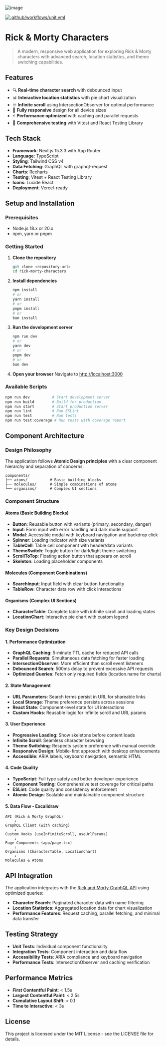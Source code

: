 ![image](https://github.com/user-attachments/assets/a6dbc8f2-e8b0-43bd-b6bc-f4b72c690a7e)

[![.github/workflows/unit.yml](https://github.com/igorvieira/rick-morty-dashboard/actions/workflows/unit.yml/badge.svg)](https://github.com/igorvieira/rick-morty-dashboard/actions/workflows/unit.yml)


# Rick & Morty Characters

> A modern, responsive web application for exploring Rick & Morty characters with advanced search, location statistics, and theme switching capabilities.

## Features

- 🔍 **Real-time character search** with debounced input
- 📊 **Interactive location statistics** with pie chart visualization
- ♾️ **Infinite scroll** using IntersectionObserver for optimal performance
- 📱 **Fully responsive** design for all device sizes
- ⚡ **Performance optimized** with caching and parallel requests
- 🧪 **Comprehensive testing** with Vitest and React Testing Library

## Tech Stack

- **Framework**: Next.js 15.3.3 with App Router
- **Language**: TypeScript
- **Styling**: Tailwind CSS v4
- **Data Fetching**: GraphQL with graphql-request
- **Charts**: Recharts
- **Testing**: Vitest + React Testing Library
- **Icons**: Lucide React
- **Deployment**: Vercel-ready

## Setup and Installation

### Prerequisites

- Node.js 18.x or 20.x
- npm, yarn or pnpm

### Getting Started

1. **Clone the repository**
   ```bash
   git clone <repository-url>
   cd rick-morty-characters
   ```

2. **Install dependencies**
   ```bash
   npm install
   # or
   yarn install
   # or
   pnpm install
   # or
   bun install
   ```

3. **Run the development server**
   ```bash
   npm run dev
   # or
   yarn dev
   # or
   pnpm dev
   # or
   bun dev
   ```

4. **Open your browser**
   Navigate to [http://localhost:3000](http://localhost:3000)

### Available Scripts

```bash
npm run dev          # Start development server
npm run build        # Build for production
npm run start        # Start production server
npm run lint         # Run ESLint
npm run test         # Run tests
npm run test:coverage # Run tests with coverage report
```

## Component Architecture

### Design Philosophy

The application follows **Atomic Design principles** with a clear component hierarchy and separation of concerns:

```
components/
├── atoms/          # Basic building blocks
├── molecules/      # Simple combinations of atoms
└── organisms/      # Complex UI sections
```

### Component Structure

#### Atoms (Basic Building Blocks)
- **Button**: Reusable button with variants (primary, secondary, danger)
- **Input**: Form input with error handling and dark mode support
- **Modal**: Accessible modal with keyboard navigation and backdrop click
- **Spinner**: Loading indicator with size variants
- **TableCell**: Table cell component with header/data variants
- **ThemeSwitch**: Toggle button for dark/light theme switching
- **ScrollToTop**: Floating action button that appears on scroll
- **Skeleton**: Loading placeholder components

#### Molecules (Component Combinations)
- **SearchInput**: Input field with clear button functionality
- **TableRow**: Character data row with click interactions

#### Organisms (Complex UI Sections)
- **CharacterTable**: Complete table with infinite scroll and loading states
- **LocationChart**: Interactive pie chart with custom legend

### Key Design Decisions

#### 1. Performance Optimization
- **GraphQL Caching**: 5-minute TTL cache for reduced API calls
- **Parallel Requests**: Simultaneous data fetching for faster loading
- **IntersectionObserver**: More efficient than scroll event listeners
- **Debounced Search**: 500ms delay to prevent excessive API requests
- **Optimized Queries**: Fetch only required fields (location.name for charts)

#### 2. State Management
- **URL Parameters**: Search terms persist in URL for shareable links
- **Local Storage**: Theme preference persists across sessions
- **React State**: Component-level state for UI interactions
- **Custom Hooks**: Reusable logic for infinite scroll and URL params

#### 3. User Experience
- **Progressive Loading**: Show skeletons before content loads
- **Infinite Scroll**: Seamless character browsing
- **Theme Switching**: Respects system preference with manual override
- **Responsive Design**: Mobile-first approach with desktop enhancements
- **Accessible**: ARIA labels, keyboard navigation, semantic HTML

#### 4. Code Quality
- **TypeScript**: Full type safety and better developer experience
- **Component Testing**: Comprehensive test coverage for critical paths
- **ESLint**: Code quality and consistency enforcement
- **Atomic Design**: Scalable and maintainable component structure

#### 5. Data Flow - Excalidraw
```
API (Rick & Morty GraphQL) 
    ↓
GraphQL Client (with caching)
    ↓
Custom Hooks (useInfiniteScroll, useUrlParams)
    ↓
Page Components (app/page.tsx)
    ↓
Organisms (CharacterTable, LocationChart)
    ↓
Molecules & Atoms
```

## API Integration

The application integrates with the [Rick and Morty GraphQL API](https://rickandmortyapi.com/graphql) using optimized queries:

- **Character Search**: Paginated character data with name filtering
- **Location Statistics**: Aggregated location data for chart visualization
- **Performance Features**: Request caching, parallel fetching, and minimal data transfer

## Testing Strategy

- **Unit Tests**: Individual component functionality
- **Integration Tests**: Component interaction and data flow
- **Accessibility Tests**: ARIA compliance and keyboard navigation
- **Performance Tests**: IntersectionObserver and caching verification


## Performance Metrics

- **First Contentful Paint**: < 1.5s
- **Largest Contentful Paint**: < 2.5s
- **Cumulative Layout Shift**: < 0.1
- **Time to Interactive**: < 3s

## License

This project is licensed under the MIT License - see the LICENSE file for details.
